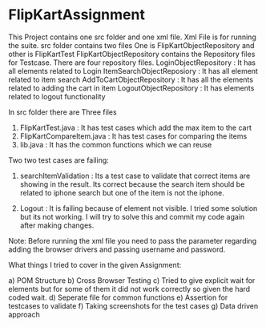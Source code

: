 # FlipKartAssignment
This Project contains one src folder and one xml file.
Xml File is for running the suite.
src folder contains two files One is FlipKartObjectRepository and other is FlipKartTest 
FlipKartObjectRepository contains the Repository files for Testcase. There are four repository files.
LoginObjectRepository : It has all elements related to Login
ItemSearchObjectReposiory : It has all element related to item search
AddToCartObjectRepository : It has all the elements related to adding the cart in item
LogoutObjectRepository : It has elements related to logout functionality


In src folder there are Three files
1) FlipKartTest.java : It has test cases which add the max item to the cart
2) FlipKartCompareItem.java : It has test cases for comparing the items
3) lib.java : It has the common functions which we can reuse


Two two test cases are failing:

1) searchItemValidation : Its a test case to validate that correct items are showing in the result. Its correct because the search item should be related to iphone search but one of the item is not the iphone.

2) Logout : It is failing because of element not visible. I tried some solution but its not working. I will try  to solve this and commit my code again after making changes.


Note:  Before running the xml file you need to pass the parameter regarding adding the browser drivers and passing username and password.

What things I tried to cover in the given Assignment:

a) POM Structure
b) Cross Browser Testing 
c) Tried to give explicit wait for elements but for some of them it did not work correctly so given the hard coded wait.
d) Seperate file for common functions
e) Assertion for testcases to validate
f) Taking screenshots for the test cases
g) Data driven approach
